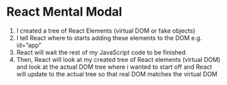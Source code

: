 <h1>React Mental Modal</h1>
<ol>
    <li>I created a tree of React Elements (virtual DOM or fake objects)</li>
    <li>I tell React where to starts adding these elements to the DOM e.g. id=”app”</li>
    <li>React will wait the rest of my JavaScript code to be finished</li>
    <li>Then, React will look at my created tree of React elements (virtual DOM) and look at the actual DOM tree where i wanted to start off and React will update to the actual tree so that real DOM matches the virtual DOM
</li>

</ol>
